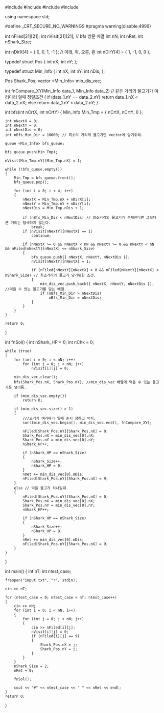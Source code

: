 #include <iostream>
#include <vector>
#include <algorithm>
#include <queue>

using namespace std;

#define _CRT_SECURE_NO_WARNINGS
#pragma warning(disable:4996)

int nFiled[21][21]; 
int nVisit[21][21]; // bfs 방문 배열
int nN;
int nRet;
int nShark_Size;

int nDirX[4] = { 0, 0, 1, -1 }; // 아래, 위, 오른, 왼
int nDirY[4] = { 1, -1, 0, 0 };

typedef struct Pos
{
	int nX;
	int nY;
};

typedef struct Min_Info
{
	int nX;
	int nY;
	int nDis;
};

Pos Shark_Pos;
vector <Min_Info> min_dis_vec;

int fnCompare_XY(Min_Info data_1, Min_Info data_2) // 같은 거리의 물고기가 여러마리 일때 정렬조건
{
	if (data_1.nY == data_2.nY)
		return data_1.nX < data_2.nX;
	else
		return data_1.nY < data_2.nY;
}

int bfs(int nCrtX, int nCrtY)
{
	Min_Info Min_Tmp = { nCrtX, nCrtY, 0 };
	
	int nNextX = 0;
	int nNextY = 0;
	int nNextDis = 0;
	int nBfs_Min_Dir = 10000; // 최소의 거리의 물고기만 vector에 담기위해.

	queue <Min_Info> bfs_queue;

	bfs_queue.push(Min_Tmp);

	nVisit[Min_Tmp.nY][Min_Tmp.nX] = 1;

	while (!bfs_queue.empty())
	{
		Min_Tmp = bfs_queue.front();
		bfs_queue.pop();

		for (int i = 0; i < 4; i++)
		{
			nNextX = Min_Tmp.nX + nDirX[i];
			nNextY = Min_Tmp.nY + nDirY[i];
			nNextDis = Min_Tmp.nDis + 1;

			if (nBfs_Min_Dir < nNextDis) // 최소거리의 물고기가 존재한다면 그보다 큰 거리는 탐색하지 않는다.
				break;
			if (nVisit[nNextY][nNextX] == 1)
				continue;

			if (nNextX >= 0 && nNextX < nN && nNextY >= 0 && nNextY < nN && nFiled[nNextY][nNextX] <= nShark_Size)
			{
				bfs_queue.push({ nNextX, nNextY, nNextDis });
				nVisit[nNextY][nNextX] = 1;
				
				if (nFiled[nNextY][nNextX] > 0 && nFiled[nNextY][nNextX] < nShark_Size) // 최소거리의 물고기 담기위한 조건.
				{
					min_dis_vec.push_back({ nNextX, nNextY, nNextDis }); //먹을 수 있는 물고기를 담는 배열.
					if (nBfs_Min_Dir > nNextDis)
						nBfs_Min_Dir = nNextDis;
				}
			}
		}
	}

	return 0;
}

int fnSol()
{
	int nShark_HP = 0;
	int nChk = 0;

	while (true)
	{
		for (int i = 0; i < nN; i++)
			for (int j = 0; j < nN; j++)
				nVisit[i][j] = 0; 

		min_dis_vec.clear();
		bfs(Shark_Pos.nX, Shark_Pos.nY); //min_dis_vec 배열에 먹을 수 있는 물고기를 넣어둠.

		if (min_dis_vec.empty())
			return 0;

		if (min_dis_vec.size() > 1)
		{
			///고기가 여러마리 일때 순서 정하고 먹자.
			sort(min_dis_vec.begin(), min_dis_vec.end(), fnCompare_XY); 
			
			nFiled[Shark_Pos.nY][Shark_Pos.nX] = 0;
			Shark_Pos.nX = min_dis_vec[0].nX;
			Shark_Pos.nY = min_dis_vec[0].nY;
			nShark_HP++;

			if (nShark_HP == nShark_Size)
			{
				nShark_Size++;
				nShark_HP = 0;
			}
			nRet += min_dis_vec[0].nDis;
			nFiled[Shark_Pos.nY][Shark_Pos.nX] = 9;
		}
		else // 먹을 물고기 하나일때.
		{
			nFiled[Shark_Pos.nY][Shark_Pos.nX] = 0;
			Shark_Pos.nX = min_dis_vec[0].nX;
			Shark_Pos.nY = min_dis_vec[0].nY;
			nShark_HP++;

			if (nShark_HP == nShark_Size)
			{
				nShark_Size++;
				nShark_HP = 0;
			}
			nRet += min_dis_vec[0].nDis;
			nFiled[Shark_Pos.nY][Shark_Pos.nX] = 9;
		}
	}
}

int main()
{
	int nT;
	int ntest_case;

	freopen("input.txt", "r", stdin);

	cin >> nT;

	for (ntest_case = 0; ntest_case < nT; ntest_case++)
	{
		cin >> nN;
		for (int i = 0; i < nN; i++)
		{
			for (int j = 0; j < nN; j++)
			{
				cin >> nFiled[i][j];
				nVisit[i][j] = 0;
				if (nFiled[i][j] == 9)
				{
					Shark_Pos.nX = j;
					Shark_Pos.nY = i;
				}
			}
		}
		nShark_Size = 2;
		nRet = 0;

		fnSol();

		cout << "#" << ntest_case << " " << nRet << endl;
	}
	return 0;
}

